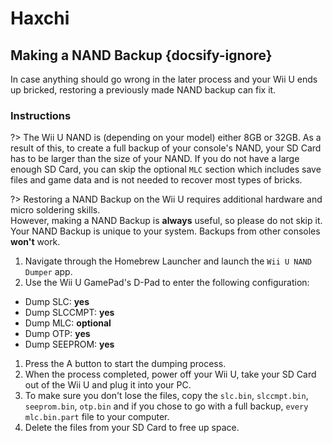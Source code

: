 # Haxchi

## Making a NAND Backup {docsify-ignore}

In case anything should go wrong in the later process and your Wii U ends up bricked, restoring a previously made NAND backup can fix it.

### Instructions

?> The Wii U NAND is (depending on your model) either 8GB or 32GB. As a result of this, to create a full backup of your console's NAND, your SD Card has to be larger than the size of your NAND. If you do not have a large enough SD Card, you can skip the optional `MLC` section which includes save files and game data and is not needed to recover most types of bricks.

?> Restoring a NAND Backup on the Wii U requires additional hardware and micro soldering skills.
<br>However, making a NAND Backup is **always** useful, so please do not skip it.
<br>Your NAND Backup is unique to your system. Backups from other consoles **won't** work.

1. Navigate through the Homebrew Launcher and launch the `Wii U NAND Dumper` app.
1. Use the Wii U GamePad's D-Pad to enter the following configuration:
 - Dump SLC: **yes**
 - Dump SLCCMPT: **yes**
 - Dump MLC: **optional**
 - Dump OTP: **yes**
 - Dump SEEPROM: **yes**
1. Press the A button to start the dumping process.
1. When the process completed, power off your Wii U, take your SD Card out of the Wii U and plug it into your PC.
1. To make sure you don't lose the files, copy the `slc.bin`, `slccmpt.bin`, `seeprom.bin`, `otp.bin` and if you chose to go with a full backup, `every mlc.bin.part` file to your computer.
1. Delete the files from your SD Card to free up space.